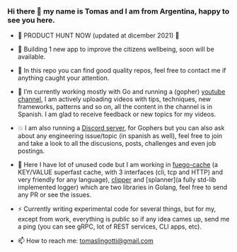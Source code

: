 ### Hi there 👋 my name is Tomas and I am from Argentina, happy to see you here.

- 👾 PRODUCT HUNT NOW (updated at dicember 2021) 👾

- 🚀 Building 1 new app to improve the citizens wellbeing, soon will be available.

- 💯 In this repo you can find good quality repos, feel free to contact me if anything caught your attention.

- 🔭 I’m currently working mostly with Go and running a (gopher) [youtube channel](https://youtube.com/tomaslingotti), I am 
   actively uploading videos with tips, techniques, new frameworks, patterns and so on, all the 
   content in the channel is in Spanish. I am glad to receive feedback or new topics for my videos.

- 💥 I am also running a [Discord server](https://discord.io/go-latam), for Gophers but you can also ask about any engineering issue/topic (in spanish as well), feel free to join and take a look to all the discusions, posts, challenges and even job postings.

- 🌱 Here I have lot of unused code but I am working in [fuego-cache](https://github.com/tomiok/fuego-cache) (a KEY/VALUE superfast cache, with 3 interfaces (cli, tcp and HTTP) and very friendly for any language), [clipper](https://github.com/tomiok/clipper) and [splanner](a fully std-lib implemented logger) which are two libraries in Golang, feel free to send any PR or see the issues.

- ⚡ Currently writing experimental code for several things, but for my, except from work, everything is public so if any idea cames up, send me a ping (you can see gRPC, lot of REST services, CLI apps, etc).

- 📫 How to reach me: tomaslingotti@gmail.com
